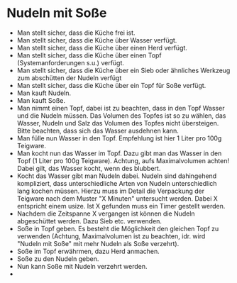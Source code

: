 # Nudeln mit Soße

- Man stellt sicher, dass die Küche frei ist.
- Man stellt sicher, dass die Küche über Wasser verfügt.
- Man stellt sicher, dass die Küche über einen Herd verfügt.
- Man stellt sicher, dass die Küche über einen Topf (Systemanforderungen s.u.) verfügt.
- Man stellt sicher, dass die Küche über ein Sieb oder ähnliches Werkzeug zum abschütten der Nudeln verfügt
- Man stellt sicher, dass die Küche über ein Topf für Soße verfügt.
- Man kauft Nudeln.
- Man kauft Soße.
- Man nimmt einen Topf, dabei ist zu beachten, dass in den Topf Wasser und die Nudeln müssen. Das Volumen des Topfes ist so zu wählen, das Wasser, Nudeln und Salz das Volumen des Topfes nicht übersteigen. Bitte beachten, dass sich das Wasser ausdehnen kann.
- Man fülle nun Wasser in den Topf. Empfehlung ist hier 1 Liter pro 100g Teigware.
- Man kocht nun das Wasser im Topf. Dazu gibt man das Wasser in den Topf (1 Liter pro 100g Teigware). Achtung, aufs Maximalvolumen achten! Dabei gilt, das Wasser kocht, wenn des blubbert.
- Kocht das Wasser gibt man Nudeln dabei. Nudeln sind dahingehend kompliziert, dass unterschiedliche Arten von Nudeln unterschiedlich lang kochen müssen. Hierzu muss im Detail die Verpackung der Teigware nach dem Muster "X Minuten"  untersucht werden. Dabei X entspricht einem usize. Ist X gefunden muss ein Timer gestellt werden.
- Nachdem die Zeitspanne X vergangen ist können die Nudeln abgeschüttet werden. Dazu Sieb etc. verwenden.
- Soße in Topf geben. Es besteht die Möglichkeit den gleichen Topf zu verwenden (Achtung, Maximalvolumen ist zu beachten, idr. wird "Nudeln mit Soße" mit mehr Nudeln als Soße verzehrt).
- Soße im Topf erwährmen, dazu Herd anmachen.
- Soße zu den Nudeln geben.
- Nun kann Soße mit Nudeln verzehrt werden.
- 
